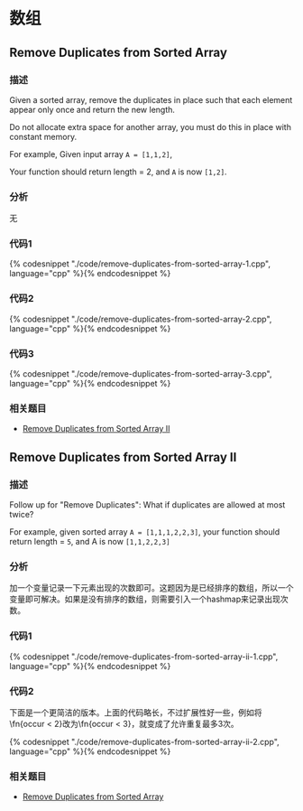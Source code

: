 # 数组

## Remove Duplicates from Sorted Array

### 描述

Given a sorted array, remove the duplicates in place such that each element appear only once and return the new length.

Do not allocate extra space for another array, you must do this in place with constant memory.

For example, Given input array `A = [1,1,2]`,

Your function should return length = 2, and `A` is now `[1,2]`.


### 分析

无


### 代码1

{% codesnippet "./code/remove-duplicates-from-sorted-array-1.cpp", language="cpp" %}{% endcodesnippet %}


### 代码2

{% codesnippet "./code/remove-duplicates-from-sorted-array-2.cpp", language="cpp" %}{% endcodesnippet %}


### 代码3

{% codesnippet "./code/remove-duplicates-from-sorted-array-3.cpp", language="cpp" %}{% endcodesnippet %}


### 相关题目

* [Remove Duplicates from Sorted Array II](#remove-duplicates-from-sorted-array-ii)


## Remove Duplicates from Sorted Array II

### 描述

Follow up for "Remove Duplicates": What if duplicates are allowed at most twice?

For example, given sorted array `A = [1,1,1,2,2,3]`, your function should return length = `5`, and A is now `[1,1,2,2,3]`


### 分析

加一个变量记录一下元素出现的次数即可。这题因为是已经排序的数组，所以一个变量即可解决。如果是没有排序的数组，则需要引入一个hashmap来记录出现次数。


### 代码1

{% codesnippet "./code/remove-duplicates-from-sorted-array-ii-1.cpp", language="cpp" %}{% endcodesnippet %}


### 代码2

下面是一个更简洁的版本。上面的代码略长，不过扩展性好一些，例如将\fn{occur < 2}改为\fn{occur < 3}，就变成了允许重复最多3次。

{% codesnippet "./code/remove-duplicates-from-sorted-array-ii-2.cpp", language="cpp" %}{% endcodesnippet %}


### 相关题目

* [Remove Duplicates from Sorted Array](#remove-duplicates-from-sorted-array)

